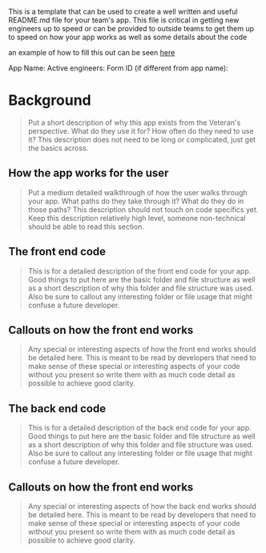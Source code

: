 This is a template that can be used to create a well written and useful README.md file for your team's app. This file is critical in getting new engineers up to speed or can be provided to outside teams to get them up to speed on how your app works as well as some details about the code

an example of how to fill this out can be seen [here]()


App Name: 
Active engineers:
Form ID (if different from app name):

# Background
> Put a short description of why this app exists from the Veteran's perspective. What do they use it for? How often do they need to use it? This description does not need to be long or complicated, just get the basics across.

## How the app works for the user
> Put a medium detailed walkthrough of how the user walks through your app. What paths do they take through it? What do they do in those paths? This description should not touch on code specifics yet. Keep this description relatively high level, someone non-technical should be able to read this section.

## The front end code
> This is for a detailed description of the front end code for your app. Good things to put here are the basic folder and file structure as well as a short description of why this folder and file structure was used. Also be sure to callout any interesting folder or file usage that might confuse a future developer.

## Callouts on how the front end works
> Any special or interesting aspects of how the front end works should be detailed here. This is meant to be read by developers that need to make sense of these special or interesting aspects of your code without you present so write them with as much code detail as possible to achieve good clarity.

## The back end code
> This is for a detailed description of the back end code for your app. Good things to put here are the basic folder and file structure as well as a short description of why this folder and file structure was used. Also be sure to callout any interesting folder or file usage that might confuse a future developer.


## Callouts on how the front end works
> Any special or interesting aspects of how the back end works should be detailed here. This is meant to be read by developers that need to make sense of these special or interesting aspects of your code without you present so write them with as much code detail as possible to achieve good clarity.
